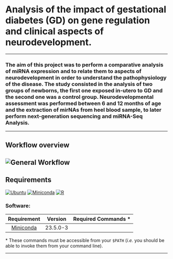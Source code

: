 # Analysis of the impact of gestational diabetes (GD) on gene regulation and clinical aspects of neurodevelopment.
---
### The aim of this project was to perform a comparative analysis of miRNA expression and to relate them to aspects of neurodevelopment in order to understand the pathophysiology of the disease. The study consisted in the analysis of two groups of newborns, the first one exposed in-utero to GD and the second one was a control group. Neurodevelopmental assessment was performed between 6 and 12 months of age and the extraction of mirNAs from heel blood sample, to later perform next-generation sequencing and miRNA-Seq Analysis.
---
## Workflow overview
![General Workflow](docs/Workflow.png) 
---

## Requirements

[![Ubuntu](https://img.shields.io/badge/ubuntu-%E2%89%A518.04-orange.svg)](https://releases.ubuntu.com/18.04/)
[![Miniconda](https://img.shields.io/badge/Miniconda-%E2%89%A523.5-green.svg)]()
[![R](https://img.shields.io/badge/R-%E2%89%A54.2.2-blue.svg)](https://cran.r-project.org/bin/windows/base/old/4.2.2/)




### Software:
| Requirement | Version  | Required Commands * |
|:---------:|:--------:|:-------------------:|
| [Miniconda](https://docs.anaconda.com/free/miniconda/index.html) | 23.5.0-3 | 
\* These commands must be accessible from your `$PATH` (*i.e.* you should be able to invoke them from your command line).  

---